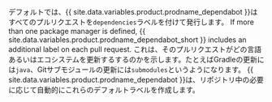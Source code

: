 デフォルトでは、{{ site.data.variables.product.prodname_dependabot }}はすべてのプルリクエストを`dependencies`ラベルを付けて発行します。 If more than one package manager is defined, {{ site.data.variables.product.prodname_dependabot_short }} includes an additional label on each pull request. これは、そのプルリクエストがどの言語あるいはエコシステムを更新するするのかを示します。たとえばGradleの更新には`java`、Gitサブモジュールの更新には`submodules`というようになります。 {{ site.data.variables.product.prodname_dependabot }}は、リポジトリ中の必要に応じて自動的にこれらのデフォルトラベルを作成します。
